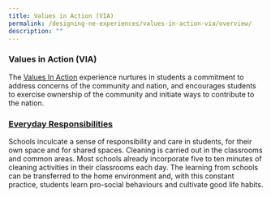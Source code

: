 ```yaml
---
title: Values in Action (VIA)
permalink: /designing-ne-experiences/values-in-action-via/overview/
description: ""
---
```

### Values in Action (VIA)

The [Values In Action](https://www.opal2.moe.edu.sg/csl/s/cce-2021-main-sdcd/wiki/page/view?title=Values+in+Action+%28VIA%29-+beta) experience nurtures in students a commitment to address concerns of the community and nation, and encourages students to exercise ownership of the community and initiate ways to contribute to the nation.

       

### [**Everyday Responsibilities**](https://www.opal2.moe.edu.sg/csl/s/cce-2021-main-sdcd/wiki/page/view?title=Daily+Routines+-+Everyday+Responsibilities)

Schools inculcate a sense of responsibility and care in students, for their own space and for shared spaces. Cleaning is carried out in the classrooms and common areas. Most schools already incorporate five to ten minutes of cleaning activities in their classrooms each day. The learning from schools can be transferred to the home environment and, with this constant practice, students learn pro-social behaviours and cultivate good life habits.